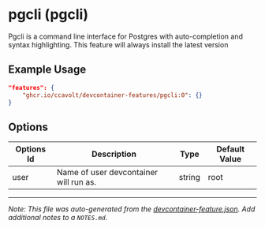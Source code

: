 # pgcli (pgcli)

Pgcli is a command line interface for Postgres with auto-completion and syntax highlighting. This feature will always install the latest version

## Example Usage

```json
"features": {
    "ghcr.io/ccavolt/devcontainer-features/pgcli:0": {}
}
```

## Options

| Options Id | Description                            | Type   | Default Value |
| ---------- | -------------------------------------- | ------ | ------------- |
| user       | Name of user devcontainer will run as. | string | root          |

---

_Note: This file was auto-generated from the [devcontainer-feature.json](https://github.com/ccavolt/devcontainer-features/blob/main/src/pgcli/devcontainer-feature.json). Add additional notes to a `NOTES.md`._
